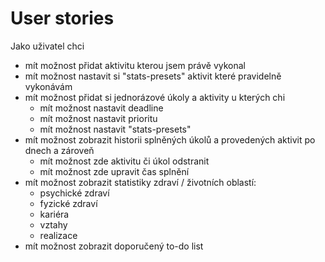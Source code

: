 # User stories
Jako uživatel chci
- mít možnost přidat aktivitu kterou jsem právě vykonal
- mít možnost nastavit si "stats-presets" aktivit které pravidelně vykonávám
- mít možnost přidat si jednorázové úkoly a aktivity u kterých chi
  - mít možnost nastavit deadline
  - mít možnost nastavit prioritu
  - mít možnost nastavit "stats-presets"
- mít možnost zobrazit historii splněných úkolů a provedených aktivit po dnech a zároveň
  - mít možnost zde aktivitu či úkol odstranit
  - mít možnost zde upravit čas splnění
- mít možnost zobrazit statistiky zdraví / životních oblastí:
  - psychické zdraví
  - fyzické zdraví
  - kariéra
  - vztahy
  - realizace
- mít možnost zobrazit doporučený to-do list
    